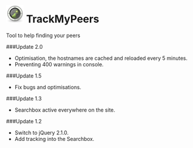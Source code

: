 ![alt tag](img/icon48.png)  TrackMyPeers
=========

Tool to help finding your peers

###Update 2.0

- Optimisation, the hostnames are cached and reloaded every 5 minutes.
- Preventing 400 warnings in console.

###Update 1.5

- Fix bugs and optimisations.

###Update 1.3

- Searchbox active everywhere on the site.

###Update 1.2

- Switch to jQuery 2.1.0.
- Add tracking into the Searchbox.
